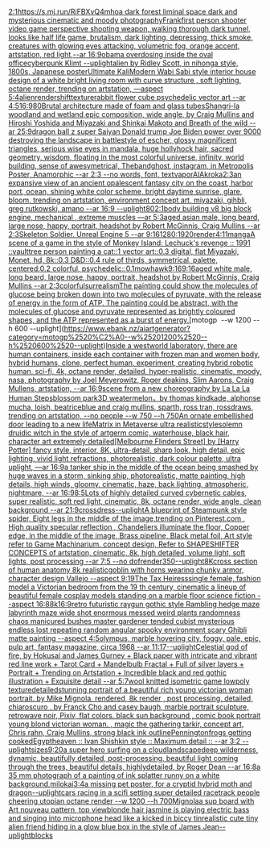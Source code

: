 [2:1](https://www.ebank.nz/aiartgenerator?category=2%3A1)[<https://s.mj.run/RiFBXvQ4mho>](https://www.ebank.nz/aiartgenerator?category=%3Chttps%3A//s.mj.run/RiFBXvQ4mho%3E)[a dark forest liminal space dark and mysterious cinematic and moody photography](https://www.ebank.nz/aiartgenerator?category=a%2520dark%2520forest%2520liminal%2520space%2520dark%2520and%2520mysterious%2520cinematic%2520and%2520moody%2520photography)[Frank](https://www.ebank.nz/aiartgenerator?category=Frank)[first person shooter video game perspective shooting weapon, walking thorough dark tunnel, looks like half life game, brutalism, dark lighting, depressing, thick smoke, creatures with glowing eyes attacking, volumetric fog, orange accent, artstation, red light,--ar 16:9](https://www.ebank.nz/aiartgenerator?category=first%2520person%2520shooter%2520video%2520game%2520perspective%2520shooting%2520weapon%2C%2520walking%2520thorough%2520dark%2520tunnel%2C%2520looks%2520like%2520half%2520life%2520game%2C%2520brutalism%2C%2520dark%2520lighting%2C%2520depressing%2C%2520thick%2520smoke%2C%2520creatures%2520with%2520glowing%2520eyes%2520attacking%2C%2520volumetric%2520fog%2C%2520orange%2520accent%2C%2520artstation%2C%2520red%2520light%2C--ar%252016%3A9)[obama overdosing inside the oval office](https://www.ebank.nz/aiartgenerator?category=obama%2520overdosing%2520inside%2520the%2520oval%2520office)[cyberpunk Klimt --uplight](https://www.ebank.nz/aiartgenerator?category=cyberpunk%2520Klimt%2520--uplight)[alien by Ridley Scott, in nihonga style, 1800s, Japanese poster](https://www.ebank.nz/aiartgenerator?category=alien%2520by%2520Ridley%2520Scott%2C%2520in%2520nihonga%2520style%2C%25201800s%2C%2520Japanese%2520poster)[Ultimate Kali](https://www.ebank.nz/aiartgenerator?category=Ultimate%2520Kali)[Modern Wabi Sabi style interior house design of a white bright living room with curve structure , soft lighting, octane render, trending on artstation, —aspect 5:4](https://www.ebank.nz/aiartgenerator?category=Modern%2520Wabi%2520Sabi%2520style%2520interior%2520house%2520design%2520of%2520a%2520white%2520bright%2520living%2520room%2520with%2520curve%2520structure%2520%2C%2520soft%2520lighting%2C%2520octane%2520render%2C%2520trending%2520on%2520artstation%2C%2520%E2%80%94aspect%25205%3A4)[alien](https://www.ebank.nz/aiartgenerator?category=alien)[render](https://www.ebank.nz/aiartgenerator?category=render)[shift](https://www.ebank.nz/aiartgenerator?category=shift)[texture](https://www.ebank.nz/aiartgenerator?category=texture)[rabbit flower cube psychedelic vector art --ar 4:5](https://www.ebank.nz/aiartgenerator?category=rabbit%2520flower%2520cube%2520psychedelic%2520vector%2520art%2520--ar%25204%3A5)[16:9](https://www.ebank.nz/aiartgenerator?category=16%3A9)[80](https://www.ebank.nz/aiartgenerator?category=80)[Brutal architecture made of foam and glass tubes](https://www.ebank.nz/aiartgenerator?category=Brutal%2520architecture%2520made%2520of%2520foam%2520and%2520glass%2520tubes)[Shangri-la woodland and wetland,epic composition, wide angle, by Craig Mullins and Hiroshi Yoshida and Miyazaki and Shinkai Makoto and Breath of the wild --ar 25:9](https://www.ebank.nz/aiartgenerator?category=Shangri-la%2520woodland%2520and%2520wetland%2Cepic%2520composition%2C%2520wide%2520angle%2C%2520by%2520Craig%2520Mullins%2520and%2520Hiroshi%2520Yoshida%2520and%2520Miyazaki%2520and%2520Shinkai%2520Makoto%2520and%2520Breath%2520of%2520the%2520wild%2520--ar%252025%3A9)[dragon ball z super Saiyan Donald trump Joe Biden power over 9000 destroying the landscape in battle](https://www.ebank.nz/aiartgenerator?category=dragon%2520ball%2520z%2520super%2520Saiyan%2520Donald%2520trump%2520Joe%2520Biden%2520power%2520over%25209000%2520destroying%2520the%2520landscape%2520in%2520battle)[style of escher, glossy magnificent triangles, serious wise eyes in mandala, huge hollyhock hair, sacred geometry, wisdom, floating in the most colorful universe, infinity, world building, sense of awe](https://www.ebank.nz/aiartgenerator?category=style%2520of%2520escher%2C%2520glossy%2520magnificent%2520triangles%2C%2520serious%2520wise%2520eyes%2520in%2520mandala%2C%2520huge%2520hollyhock%2520hair%2C%2520sacred%2520geometry%2C%2520wisdom%2C%2520floating%2520in%2520the%2520most%2520colorful%2520universe%2C%2520infinity%2C%2520world%2520building%2C%2520sense%2520of%2520awe)[symetrical, Thebandghost, instagram, in Metropolis Poster, Anamorphic --ar 2:3 --no words, font, text](https://www.ebank.nz/aiartgenerator?category=symetrical%2C%2520Thebandghost%2C%2520instagram%2C%2520in%2520Metropolis%2520Poster%2C%2520Anamorphic%2520--ar%25202%3A3%2520--no%2520words%2C%2520font%2C%2520text)[vapor](https://www.ebank.nz/aiartgenerator?category=vapor)[AlAkroka](https://www.ebank.nz/aiartgenerator?category=AlAkroka)[2:3](https://www.ebank.nz/aiartgenerator?category=2%3A3)[an expansive view of an ancient opalescent fantasy city on the coast, harbor port, ocean, shining white color scheme, bright daytime sunrise, glare, bloom, trending on artstation, environment concept art, miyazaki, gihbli, greg rutkowski, amano --ar 16:9 --uplight](https://www.ebank.nz/aiartgenerator?category=an%2520expansive%2520view%2520of%2520an%2520ancient%2520opalescent%2520fantasy%2520city%2520on%2520the%2520coast%2C%2520harbor%2520port%2C%2520ocean%2C%2520shining%2520white%2520color%2520scheme%2C%2520bright%2520daytime%2520sunrise%2C%2520glare%2C%2520bloom%2C%2520trending%2520on%2520artstation%2C%2520environment%2520concept%2520art%2C%2520miyazaki%2C%2520gihbli%2C%2520greg%2520rutkowski%2C%2520amano%2520--ar%252016%3A9%2520--uplight)[80](https://www.ebank.nz/aiartgenerator?category=80)[2:1](https://www.ebank.nz/aiartgenerator?category=2%3A1)[body building v8 big block engine, mechanical , extreme muscles —ar 5:3](https://www.ebank.nz/aiartgenerator?category=body%2520building%2520v8%2520big%2520block%2520engine%2C%2520mechanical%2520%2C%2520extreme%2520muscles%2520%E2%80%94ar%25205%3A3)[aged asian male, long beard, large nose, happy, portrait, headshot by Robert McGinnis, Craig Mullins --ar 2:3](https://www.ebank.nz/aiartgenerator?category=aged%2520asian%2520male%2C%2520long%2520beard%2C%2520large%2520nose%2C%2520happy%2C%2520portrait%2C%2520headshot%2520by%2520Robert%2520McGinnis%2C%2520Craig%2520Mullins%2520--ar%25202%3A3)[Skeleton Soldier. Unreal Engine 5 --ar 9:16](https://www.ebank.nz/aiartgenerator?category=Skeleton%2520Soldier.%2520Unreal%2520Engine%25205%2520--ar%25209%3A16)[1280:1920](https://www.ebank.nz/aiartgenerator?category=1280%3A1920)[render](https://www.ebank.nz/aiartgenerator?category=render)[4:1](https://www.ebank.nz/aiartgenerator?category=4%3A1)[1](https://www.ebank.nz/aiartgenerator?category=1)[manga](https://www.ebank.nz/aiartgenerator?category=manga)[A scene of a game in the style of Monkey Island: Lechuck's revenge :: 1991 ::](https://www.ebank.nz/aiartgenerator?category=A%2520scene%2520of%2520a%2520game%2520in%2520the%2520style%2520of%2520Monkey%2520Island%3A%2520Lechuck%27s%2520revenge%2520%3A%3A%25201991%2520%3A%3A)[vault](https://www.ebank.nz/aiartgenerator?category=vault)[tree person painting a cat::1 vector art::0.3 digital, flat Miyazaki, Monet, hd, 8k::0.3 D&D::0.4 rule of thirds, symmetrical, palette, centered:0.2 colorful, psychedelic::0.1](https://www.ebank.nz/aiartgenerator?category=tree%2520person%2520painting%2520a%2520cat%3A%3A1%2520vector%2520art%3A%3A0.3%2520digital%2C%2520flat%2520Miyazaki%2C%2520Monet%2C%2520hd%2C%25208k%3A%3A0.3%2520D%26D%3A%3A0.4%2520rule%2520of%2520thirds%2C%2520symmetrical%2C%2520palette%2C%2520centered%3A0.2%2520colorful%2C%2520psychedelic%3A%3A0.1)[mowhawk](https://www.ebank.nz/aiartgenerator?category=mowhawk)[9:16](https://www.ebank.nz/aiartgenerator?category=9%3A16)[9:16](https://www.ebank.nz/aiartgenerator?category=9%3A16)[aged white male, long beard, large nose, happy, portrait, headshot by Robert McGinnis, Craig Mullins --ar 2:3](https://www.ebank.nz/aiartgenerator?category=aged%2520white%2520male%2C%2520long%2520beard%2C%2520large%2520nose%2C%2520happy%2C%2520portrait%2C%2520headshot%2520by%2520Robert%2520McGinnis%2C%2520Craig%2520Mullins%2520--ar%25202%3A3)[colorful](https://www.ebank.nz/aiartgenerator?category=colorful)[surrealism](https://www.ebank.nz/aiartgenerator?category=surrealism)[The painting could show the molecules of glucose being broken down into two molecules of pyruvate, with the release of energy in the form of ATP. The painting could be abstract, with the molecules of glucose and pyruvate represented as brightly coloured shapes, and the ATP represented as a burst of energy.](https://www.ebank.nz/aiartgenerator?category=The%2520painting%2520could%2520show%2520the%2520molecules%2520of%2520glucose%2520being%2520broken%2520down%2520into%2520two%2520molecules%2520of%2520pyruvate%2C%2520with%2520the%2520release%2520of%2520energy%2520in%2520the%2520form%2520of%2520ATP.%2520The%2520painting%2520could%2520be%2520abstract%2C%2520with%2520the%2520molecules%2520of%2520glucose%2520and%2520pyruvate%2520represented%2520as%2520brightly%2520coloured%2520shapes%2C%2520and%2520the%2520ATP%2520represented%2520as%2520a%2520burst%2520of%2520energy.)[motogp  --w 1200 --h 600 --uplight](https://www.ebank.nz/aiartgenerator?category=motogp%2520%C2%A0--w%25201200%2520--h%2520600%2520--uplight)[Inside a westworld laboratory, there are human containers, inside each container with frozen man and women body, hybrid humans, clone, perfect human, experiment, creating hybrid robotic human, sci-fi, 4k, octane render, detailed, hyper-realistic, cinematic, moody, nasa, photography by Joel Meyerowitz, Roger deakins, Slim Aarons, Craig Mullens, artstation, --ar 16:9](https://www.ebank.nz/aiartgenerator?category=Inside%2520a%2520westworld%2520laboratory%2C%2520there%2520are%2520human%2520containers%2C%2520inside%2520each%2520container%2520with%2520frozen%2520man%2520and%2520women%2520body%2C%2520hybrid%2520humans%2C%2520clone%2C%2520perfect%2520human%2C%2520experiment%2C%2520creating%2520hybrid%2520robotic%2520human%2C%2520sci-fi%2C%25204k%2C%2520octane%2520render%2C%2520detailed%2C%2520hyper-realistic%2C%2520cinematic%2C%2520moody%2C%2520nasa%2C%2520photography%2520by%2520Joel%2520Meyerowitz%2C%2520Roger%2520deakins%2C%2520Slim%2520Aarons%2C%2520Craig%2520Mullens%2C%2520artstation%2C%2520--ar%252016%3A9)[scene from a new choreography by La La La Human Steps](https://www.ebank.nz/aiartgenerator?category=scene%2520from%2520a%2520new%2520choreography%2520by%2520La%2520La%2520La%2520Human%2520Steps)[blossom park](https://www.ebank.nz/aiartgenerator?category=blossom%2520park)[3D weatermelon，by thomas kindkade, alphonse mucha, loish, beatriceblue and craig mullins, sparth, ross tran, rossdraws, trending on artstation, --no people --w 750 --h 750](https://www.ebank.nz/aiartgenerator?category=3D%2520weatermelon%EF%BC%8Cby%2520thomas%2520kindkade%2C%2520alphonse%2520mucha%2C%2520loish%2C%2520beatriceblue%2520and%2520craig%2520mullins%2C%2520sparth%2C%2520ross%2520tran%2C%2520rossdraws%2C%2520trending%2520on%2520artstation%2C%2520--no%2520people%2520--w%2520750%2520--h%2520750)[An ornate embellished door leading to a new life](https://www.ebank.nz/aiartgenerator?category=An%2520ornate%2520embellished%2520door%2520leading%2520to%2520a%2520new%2520life)[Matrix in Metaverse ultra realistic](https://www.ebank.nz/aiartgenerator?category=Matrix%2520in%2520Metaverse%2520ultra%2520realistic)[style](https://www.ebank.nz/aiartgenerator?category=style)[solemn druidic witch in the style of artgerm comic, waterhouse, black hair, character art extremely detailed](https://www.ebank.nz/aiartgenerator?category=solemn%2520druidic%2520witch%2520in%2520the%2520style%2520of%2520artgerm%2520comic%2C%2520waterhouse%2C%2520black%2520hair%2C%2520character%2520art%2520extremely%2520detailed)[[Melbourne Flinders Street] by [Harry Potter] fancy style, interior, 8K, ultra-detail, sharp look, high detail, epic lighting, vivid light refractions, photorealistic, dark colour palette, ultra uplight, —ar 16:9](https://www.ebank.nz/aiartgenerator?category=%5BMelbourne%2520Flinders%2520Street%5D%2520by%2520%5BHarry%2520Potter%5D%2520fancy%2520style%2C%2520interior%2C%25208K%2C%2520ultra-detail%2C%2520sharp%2520look%2C%2520high%2520detail%2C%2520epic%2520lighting%2C%2520vivid%2520light%2520refractions%2C%2520photorealistic%2C%2520dark%2520colour%2520palette%2C%2520ultra%2520uplight%2C%2520%E2%80%94ar%252016%3A9)[a tanker ship in the middle of the ocean being smashed by huge waves in a storm, sinking ship,  photorealistic, matte painting, high details, high winds, gloomy, cinematic, haze, back lighting, atmospheric, nightmare, --ar 16:9](https://www.ebank.nz/aiartgenerator?category=a%2520tanker%2520ship%2520in%2520the%2520middle%2520of%2520the%2520ocean%2520being%2520smashed%2520by%2520huge%2520waves%2520in%2520a%2520storm%2C%2520sinking%2520ship%2C%2520%2520photorealistic%2C%2520matte%2520painting%2C%2520high%2520details%2C%2520high%2520winds%2C%2520gloomy%2C%2520cinematic%2C%2520haze%2C%2520back%2520lighting%2C%2520atmospheric%2C%2520nightmare%2C%2520--ar%252016%3A9)[8:5](https://www.ebank.nz/aiartgenerator?category=8%3A5)[Lots of highly detailed curved cybernetic cables, super realistic, soft red light, cinematic, 8k, octane render, wide angle, clean background --ar 21:9](https://www.ebank.nz/aiartgenerator?category=Lots%2520of%2520highly%2520detailed%2520curved%2520cybernetic%2520cables%2C%2520super%2520realistic%2C%2520soft%2520red%2520light%2C%2520cinematic%2C%25208k%2C%2520octane%2520render%2C%2520wide%2520angle%2C%2520clean%2520background%2520--ar%252021%3A9)[crossdress](https://www.ebank.nz/aiartgenerator?category=crossdress)[--uplight](https://www.ebank.nz/aiartgenerator?category=--uplight)[A blueprint of Steampunk style spider,   Eight legs in the middle of the image,trending on Pinterest.com  , High quality specular reflection ,  Chandeliers illuminate the floor, Copper  edge, in the middle of the image, Brass pipeline,  Black metal foil,  Art style refer to Game Machinarium.  concept design, Refer to SHAPESHIFTER CONCEPTS  of artstation, cinematic,  8k, high detailed,  volume light,  soft lights,  post processing    --ar 7:5   --no dof](https://www.ebank.nz/aiartgenerator?category=A%2520blueprint%2520of%2520Steampunk%2520style%2520spider%2C%2520%2520%2520Eight%2520legs%2520in%2520the%2520middle%2520of%2520the%2520image%2Ctrending%2520on%2520Pinterest.com%2520%2520%2C%2520High%2520quality%2520specular%2520reflection%2520%2C%2520%2520Chandeliers%2520illuminate%2520the%2520floor%2C%2520Copper%2520%2520edge%2C%2520in%2520the%2520middle%2520of%2520the%2520image%2C%2520Brass%2520pipeline%2C%2520%2520Black%2520metal%2520foil%2C%2520%2520Art%2520style%2520refer%2520to%2520Game%2520Machinarium.%2520%2520concept%2520design%2C%2520Refer%2520to%2520SHAPESHIFTER%2520CONCEPTS%2520%2520of%2520artstation%2C%2520cinematic%2C%2520%25208k%2C%2520high%2520detailed%2C%2520%2520volume%2520light%2C%2520%2520soft%2520lights%2C%2520%2520post%2520processing%2520%2520%2520%2520--ar%25207%3A5%2520%2520%2520--no%2520dof)[render](https://www.ebank.nz/aiartgenerator?category=render)[350](https://www.ebank.nz/aiartgenerator?category=350)[--uplight](https://www.ebank.nz/aiartgenerator?category=--uplight)[8K](https://www.ebank.nz/aiartgenerator?category=8K)[cross section of human anatomy 8k realistic](https://www.ebank.nz/aiartgenerator?category=cross%2520section%2520of%2520human%2520anatomy%25208k%2520realistic)[goblin with horns wearing chunky armor, character design   Vallejo  --aspect 9:19](https://www.ebank.nz/aiartgenerator?category=goblin%2520with%2520horns%2520wearing%2520chunky%2520armor%2C%2520character%2520design%2520%2520%2520Vallejo%2520%2520--aspect%25209%3A19)[The Tax Heiress](https://www.ebank.nz/aiartgenerator?category=The%2520Tax%2520Heiress)[single female, fashion model a Victorian bedroom from the 19 th century, cinematic  a lineup of beautiful female cosplay models standing on a marble floor science fiction  --aspect 16:8](https://www.ebank.nz/aiartgenerator?category=single%2520female%2C%2520fashion%2520model%2520a%2520Victorian%2520bedroom%2520from%2520the%252019%2520th%2520century%2C%2520cinematic%2520%2520a%2520lineup%2520of%2520beautiful%2520female%2520cosplay%2520models%2520standing%2520on%2520a%2520marble%2520floor%2520science%2520fiction%2520%2520--aspect%252016%3A8)[8k](https://www.ebank.nz/aiartgenerator?category=8k)[16:9](https://www.ebank.nz/aiartgenerator?category=16%3A9)[retro futuristic raygun gothic style Rambling hedge maze labyrinth maze wide shot enormous messed weird plants randomness chaos manicured bushes master gardener tended cubist mysterious endless lost repeating random angular spooky environment scary Ghibli matte painting --aspect 4:5](https://www.ebank.nz/aiartgenerator?category=retro%2520futuristic%2520raygun%2520gothic%2520style%2520Rambling%2520hedge%2520maze%2520labyrinth%2520maze%2520wide%2520shot%2520enormous%2520messed%2520weird%2520plants%2520randomness%2520chaos%2520manicured%2520bushes%2520master%2520gardener%2520tended%2520cubist%2520mysterious%2520endless%2520lost%2520repeating%2520random%2520angular%2520spooky%2520environment%2520scary%2520Ghibli%2520matte%2520painting%2520--aspect%25204%3A5)[olympus, marble hovering city, foggy, pale, epic, pulp art, fantasy magazine, circa 1968 --ar 11:17](https://www.ebank.nz/aiartgenerator?category=olympus%2C%2520marble%2520hovering%2520city%2C%2520foggy%2C%2520pale%2C%2520epic%2C%2520pulp%2520art%2C%2520fantasy%2520magazine%2C%2520circa%25201968%2520--ar%252011%3A17)[--uplight](https://www.ebank.nz/aiartgenerator?category=--uplight)[Celestial god of fire, by Hokusai and James Gurney + Black paper with intricate and vibrant red line work + Tarot Card + Mandelbulb Fractal + Full of silver layers + Portrait + Trending on Artstation + Incredible black and red gothic illustration + Exquisite detail --ar 5:7](https://www.ebank.nz/aiartgenerator?category=Celestial%2520god%2520of%2520fire%2C%2520by%2520Hokusai%2520and%2520James%2520Gurney%2520%2B%2520Black%2520paper%2520with%2520intricate%2520and%2520vibrant%2520red%2520line%2520work%2520%2B%2520Tarot%2520Card%2520%2B%2520Mandelbulb%2520Fractal%2520%2B%2520Full%2520of%2520silver%2520layers%2520%2B%2520Portrait%2520%2B%2520Trending%2520on%2520Artstation%2520%2B%2520Incredible%2520black%2520and%2520red%2520gothic%2520illustration%2520%2B%2520Exquisite%2520detail%2520--ar%25205%3A7)[wool knitted isometric game lowpoly texture](https://www.ebank.nz/aiartgenerator?category=wool%2520knitted%2520isometric%2520game%2520lowpoly%2520texture)[detailed](https://www.ebank.nz/aiartgenerator?category=detailed)[stunning portrait of a beautiful rich young victorian woman portrait. by Mike Mignola. rendered, 8k render , post processing, detailed, chiaroscuro , by Franck Cho and casey baugh, marble portrait sculpture, retrowave noir, Pixiv, flat colors. black sun background , comic book portrait young blond victorian woman. , magic the gathering tarkir, concept art, Chris rahn, Craig Mullins, strong black ink outline](https://www.ebank.nz/aiartgenerator?category=stunning%2520portrait%2520of%2520a%2520beautiful%2520rich%2520young%2520victorian%2520woman%2520portrait.%2520by%2520Mike%2520Mignola.%2520rendered%2C%25208k%2520render%2520%2C%2520post%2520processing%2C%2520detailed%2C%2520chiaroscuro%2520%2C%2520by%2520Franck%2520Cho%2520and%2520casey%2520baugh%2C%2520marble%2520portrait%2520sculpture%2C%2520retrowave%2520noir%2C%2520Pixiv%2C%2520flat%2520colors.%2520black%2520sun%2520background%2520%2C%2520comic%2520book%2520portrait%2520young%2520blond%2520victorian%2520woman.%2520%2C%2520magic%2520the%2520gathering%2520tarkir%2C%2520concept%2520art%2C%2520Chris%2520rahn%2C%2520Craig%2520Mullins%2C%2520strong%2520black%2520ink%2520outline)[Pennington](https://www.ebank.nz/aiartgenerator?category=Pennington)[frogs getting cooked](https://www.ebank.nz/aiartgenerator?category=frogs%2520getting%2520cooked)[Egypt](https://www.ebank.nz/aiartgenerator?category=Egypt)[heaven :: Ivan Shishkin style :: Maximum detail :: --ar 3:2 --uplight](https://www.ebank.nz/aiartgenerator?category=heaven%2520%3A%3A%2520Ivan%2520Shishkin%2520style%2520%3A%3A%2520Maximum%2520detail%2520%3A%3A%2520--ar%25203%3A2%2520--uplight)[sizes](https://www.ebank.nz/aiartgenerator?category=sizes)[9:20](https://www.ebank.nz/aiartgenerator?category=9%3A20)[a super hero surfing on a cloud](https://www.ebank.nz/aiartgenerator?category=a%2520super%2520hero%2520surfing%2520on%2520a%2520cloud)[landscape](https://www.ebank.nz/aiartgenerator?category=landscape)[deep wilderness, dynamic, beautifully detailed, post-processing, beautiful light coming through the trees, beautiful details, highlydetailed, by Roger Dean --ar 16:8](https://www.ebank.nz/aiartgenerator?category=deep%2520wilderness%2C%2520dynamic%2C%2520beautifully%2520detailed%2C%2520post-processing%2C%2520beautiful%2520light%2520coming%2520through%2520the%2520trees%2C%2520beautiful%2520details%2C%2520highlydetailed%2C%2520by%2520Roger%2520Dean%2520--ar%252016%3A8)[a 35 mm photograph of a painting of ink splatter runny on a white background](https://www.ebank.nz/aiartgenerator?category=a%252035%2520mm%2520photograph%2520of%2520a%2520painting%2520of%2520ink%2520splatter%2520runny%2520on%2520a%2520white%2520background)[,milokai](https://www.ebank.nz/aiartgenerator?category=%2Cmilokai)[3:4](https://www.ebank.nz/aiartgenerator?category=3%3A4)[a missing pet poster, for a cryptid hybrid moth and dragon](https://www.ebank.nz/aiartgenerator?category=a%2520missing%2520pet%2520poster%2C%2520for%2520a%2520cryptid%2520hybrid%2520moth%2520and%2520dragon)[--uplight](https://www.ebank.nz/aiartgenerator?category=--uplight)[cars racing in a scifi setting super detailed racetrack people cheering utopian octane render --w 1200 --h 700](https://www.ebank.nz/aiartgenerator?category=cars%2520racing%2520in%2520a%2520scifi%2520setting%2520super%2520detailed%2520racetrack%2520people%2520cheering%2520utopian%2520octane%2520render%2520--w%25201200%2520--h%2520700)[Mignola](https://www.ebank.nz/aiartgenerator?category=Mignola)[a sup board with Art nouveau pattern, top view](https://www.ebank.nz/aiartgenerator?category=a%2520sup%2520board%2520with%2520Art%2520nouveau%2520pattern%2C%2520top%2520view)[blonde hair jasmine is playing electric bass and singing into microphone head like a kicked in biccy tin](https://www.ebank.nz/aiartgenerator?category=blonde%2520hair%2520jasmine%2520is%2520playing%2520electric%2520bass%2520and%2520singing%2520into%2520microphone%2520head%2520like%2520a%2520kicked%2520in%2520biccy%2520tin)[realistic cute tiny alien friend hiding in a glow blue box in the style of James Jean](https://www.ebank.nz/aiartgenerator?category=realistic%2520cute%2520tiny%2520alien%2520friend%2520hiding%2520in%2520a%2520glow%2520blue%2520box%2520in%2520the%2520style%2520of%2520James%2520Jean)[--uplight](https://www.ebank.nz/aiartgenerator?category=--uplight)[blocks](https://www.ebank.nz/aiartgenerator?category=blocks)